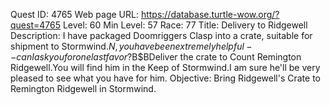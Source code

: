 Quest ID: 4765
Web page URL: https://database.turtle-wow.org/?quest=4765
Level: 60
Min Level: 57
Race: 77
Title: Delivery to Ridgewell
Description: I have packaged Doomriggers Clasp into a crate, suitable for shipment to Stormwind.$N, you have been extremely helpful -- can I ask you for one last favor?$B$BDeliver the crate to Count Remington Ridgewell.You will find him in the Keep of Stormwind.I am sure he'll be very pleased to see what you have for him.
Objective: Bring Ridgewell's Crate to Remington Ridgewell in Stormwind.
